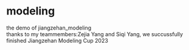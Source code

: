 # modeling
the demo of jiangzehan_modeling  
thanks to my teammembers:Zejia Yang and Siqi Yang,
we succussfully finished Jiangzehan Modeling Cup 2023
